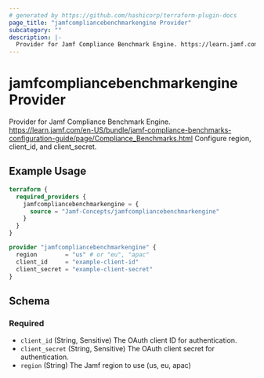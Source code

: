 ```yaml
---
# generated by https://github.com/hashicorp/terraform-plugin-docs
page_title: "jamfcompliancebenchmarkengine Provider"
subcategory: ""
description: |-
  Provider for Jamf Compliance Benchmark Engine. https://learn.jamf.com/en-US/bundle/jamf-compliance-benchmarks-configuration-guide/page/Compliance_Benchmarks.html Configure region, client_id, and client_secret.
---
```


# jamfcompliancebenchmarkengine Provider

Provider for Jamf Compliance Benchmark Engine. https://learn.jamf.com/en-US/bundle/jamf-compliance-benchmarks-configuration-guide/page/Compliance_Benchmarks.html Configure region, client_id, and client_secret.

## Example Usage

```terraform
terraform {
  required_providers {
    jamfcompliancebenchmarkengine = {
      source = "Jamf-Concepts/jamfcompliancebenchmarkengine"
    }
  }
}

provider "jamfcompliancebenchmarkengine" {
  region        = "us" # or "eu", "apac"
  client_id     = "example-client-id"
  client_secret = "example-client-secret"
}
```

<!-- schema generated by tfplugindocs -->
## Schema

### Required

- `client_id` (String, Sensitive) The OAuth client ID for authentication.
- `client_secret` (String, Sensitive) The OAuth client secret for authentication.
- `region` (String) The Jamf region to use (us, eu, apac)
